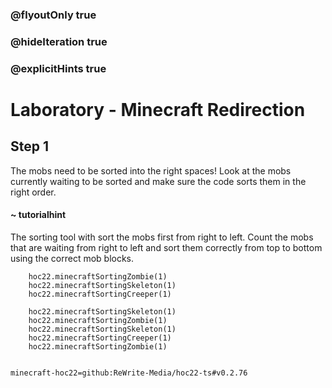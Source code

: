 ### @flyoutOnly true
### @hideIteration true
### @explicitHints true


# Laboratory - Minecraft Redirection

## Step 1
The mobs need to be sorted into the right spaces! Look at the mobs currently waiting to be sorted and make sure the code sorts them in the right order.

#### ~ tutorialhint 
The sorting tool with sort the mobs first from right to left. Count the mobs that are waiting from right to left and sort them correctly from top to bottom using the correct mob blocks.



```ghost
    hoc22.minecraftSortingZombie(1)
    hoc22.minecraftSortingSkeleton(1)
    hoc22.minecraftSortingCreeper(1)
```
```template
    hoc22.minecraftSortingSkeleton(1)
    hoc22.minecraftSortingZombie(1)
    hoc22.minecraftSortingSkeleton(1)
    hoc22.minecraftSortingCreeper(1)
    hoc22.minecraftSortingZombie(1)
      
```
```package
minecraft-hoc22=github:ReWrite-Media/hoc22-ts#v0.2.76
```